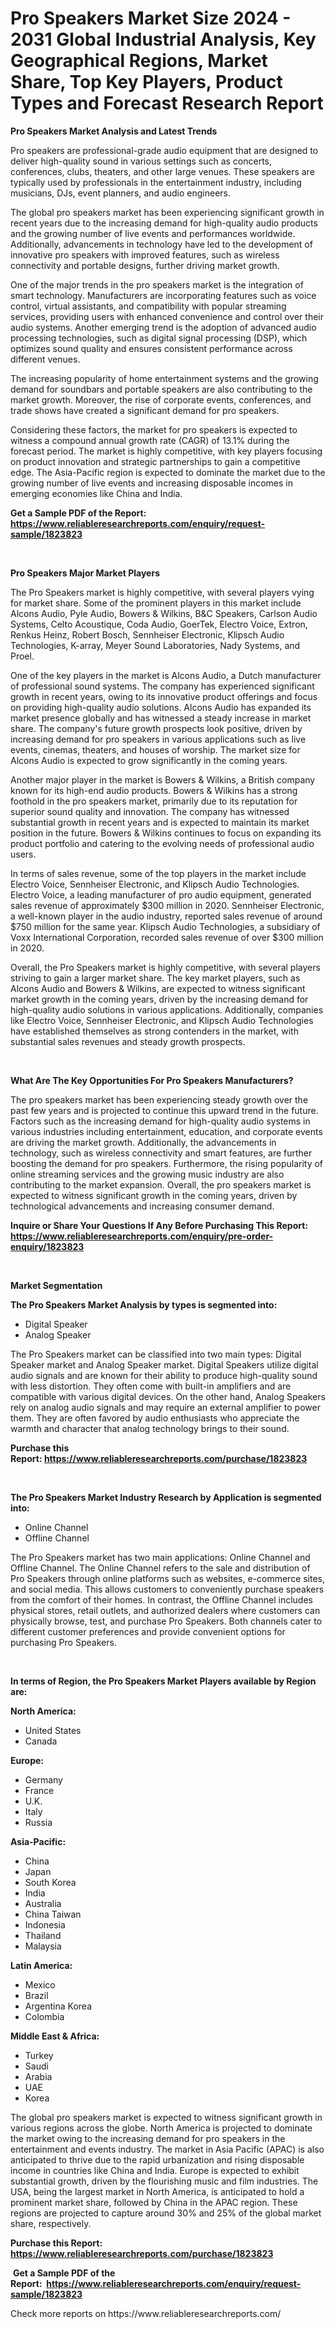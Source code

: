 <p><h1>Pro Speakers Market Size 2024 - 2031 Global Industrial Analysis, Key Geographical Regions, Market Share, Top Key Players, Product Types and Forecast Research Report</h1></p><p><strong>Pro Speakers Market Analysis and Latest Trends</strong></p>
<p><p>Pro speakers are professional-grade audio equipment that are designed to deliver high-quality sound in various settings such as concerts, conferences, clubs, theaters, and other large venues. These speakers are typically used by professionals in the entertainment industry, including musicians, DJs, event planners, and audio engineers.</p><p>The global pro speakers market has been experiencing significant growth in recent years due to the increasing demand for high-quality audio products and the growing number of live events and performances worldwide. Additionally, advancements in technology have led to the development of innovative pro speakers with improved features, such as wireless connectivity and portable designs, further driving market growth.</p><p>One of the major trends in the pro speakers market is the integration of smart technology. Manufacturers are incorporating features such as voice control, virtual assistants, and compatibility with popular streaming services, providing users with enhanced convenience and control over their audio systems. Another emerging trend is the adoption of advanced audio processing technologies, such as digital signal processing (DSP), which optimizes sound quality and ensures consistent performance across different venues.</p><p>The increasing popularity of home entertainment systems and the growing demand for soundbars and portable speakers are also contributing to the market growth. Moreover, the rise of corporate events, conferences, and trade shows have created a significant demand for pro speakers.</p><p>Considering these factors, the market for pro speakers is expected to witness a compound annual growth rate (CAGR) of 13.1% during the forecast period. The market is highly competitive, with key players focusing on product innovation and strategic partnerships to gain a competitive edge. The Asia-Pacific region is expected to dominate the market due to the growing number of live events and increasing disposable incomes in emerging economies like China and India.</p></p>
<p><strong>Get a Sample PDF of the Report:&nbsp; <a href="https://www.reliableresearchreports.com/enquiry/request-sample/1823823">https://www.reliableresearchreports.com/enquiry/request-sample/1823823</a></strong></p>
<p>&nbsp;</p>
<p><strong>Pro Speakers Major Market Players</strong></p>
<p><p>The Pro Speakers market is highly competitive, with several players vying for market share. Some of the prominent players in this market include Alcons Audio, Pyle Audio, Bowers & Wilkins, B&C Speakers, Carlson Audio Systems, Celto Acoustique, Coda Audio, GoerTek, Electro Voice, Extron, Renkus Heinz, Robert Bosch, Sennheiser Electronic, Klipsch Audio Technologies, K-array, Meyer Sound Laboratories, Nady Systems, and Proel.</p><p>One of the key players in the market is Alcons Audio, a Dutch manufacturer of professional sound systems. The company has experienced significant growth in recent years, owing to its innovative product offerings and focus on providing high-quality audio solutions. Alcons Audio has expanded its market presence globally and has witnessed a steady increase in market share. The company's future growth prospects look positive, driven by increasing demand for pro speakers in various applications such as live events, cinemas, theaters, and houses of worship. The market size for Alcons Audio is expected to grow significantly in the coming years.</p><p>Another major player in the market is Bowers & Wilkins, a British company known for its high-end audio products. Bowers & Wilkins has a strong foothold in the pro speakers market, primarily due to its reputation for superior sound quality and innovation. The company has witnessed substantial growth in recent years and is expected to maintain its market position in the future. Bowers & Wilkins continues to focus on expanding its product portfolio and catering to the evolving needs of professional audio users.</p><p>In terms of sales revenue, some of the top players in the market include Electro Voice, Sennheiser Electronic, and Klipsch Audio Technologies. Electro Voice, a leading manufacturer of pro audio equipment, generated sales revenue of approximately $300 million in 2020. Sennheiser Electronic, a well-known player in the audio industry, reported sales revenue of around $750 million for the same year. Klipsch Audio Technologies, a subsidiary of Voxx International Corporation, recorded sales revenue of over $300 million in 2020.</p><p>Overall, the Pro Speakers market is highly competitive, with several players striving to gain a larger market share. The key market players, such as Alcons Audio and Bowers & Wilkins, are expected to witness significant market growth in the coming years, driven by the increasing demand for high-quality audio solutions in various applications. Additionally, companies like Electro Voice, Sennheiser Electronic, and Klipsch Audio Technologies have established themselves as strong contenders in the market, with substantial sales revenues and steady growth prospects.</p></p>
<p>&nbsp;</p>
<p><strong>What Are The Key Opportunities For Pro Speakers Manufacturers?</strong></p>
<p><p>The pro speakers market has been experiencing steady growth over the past few years and is projected to continue this upward trend in the future. Factors such as the increasing demand for high-quality audio systems in various industries including entertainment, education, and corporate events are driving the market growth. Additionally, the advancements in technology, such as wireless connectivity and smart features, are further boosting the demand for pro speakers. Furthermore, the rising popularity of online streaming services and the growing music industry are also contributing to the market expansion. Overall, the pro speakers market is expected to witness significant growth in the coming years, driven by technological advancements and increasing consumer demand.</p></p>
<p><strong>Inquire or Share Your Questions If Any Before Purchasing This Report: <a href="https://www.reliableresearchreports.com/enquiry/pre-order-enquiry/1823823">https://www.reliableresearchreports.com/enquiry/pre-order-enquiry/1823823</a></strong></p>
<p>&nbsp;</p>
<p><strong>Market Segmentation</strong></p>
<p><strong>The Pro Speakers Market Analysis by types is segmented into:</strong></p>
<p><ul><li>Digital Speaker</li><li>Analog Speaker</li></ul></p>
<p><p>The Pro Speakers market can be classified into two main types: Digital Speaker market and Analog Speaker market. Digital Speakers utilize digital audio signals and are known for their ability to produce high-quality sound with less distortion. They often come with built-in amplifiers and are compatible with various digital devices. On the other hand, Analog Speakers rely on analog audio signals and may require an external amplifier to power them. They are often favored by audio enthusiasts who appreciate the warmth and character that analog technology brings to their sound.</p></p>
<p><strong>Purchase this Report:&nbsp;<a href="https://www.reliableresearchreports.com/purchase/1823823">https://www.reliableresearchreports.com/purchase/1823823</a></strong></p>
<p>&nbsp;</p>
<p><strong>The Pro Speakers Market Industry Research by Application is segmented into:</strong></p>
<p><ul><li>Online Channel</li><li>Offline Channel</li></ul></p>
<p><p>The Pro Speakers market has two main applications: Online Channel and Offline Channel. The Online Channel refers to the sale and distribution of Pro Speakers through online platforms such as websites, e-commerce sites, and social media. This allows customers to conveniently purchase speakers from the comfort of their homes. In contrast, the Offline Channel includes physical stores, retail outlets, and authorized dealers where customers can physically browse, test, and purchase Pro Speakers. Both channels cater to different customer preferences and provide convenient options for purchasing Pro Speakers.</p></p>
<p>&nbsp;</p>
<p><strong>In terms of Region, the Pro Speakers Market Players available by Region are:</strong></p>
<p>
    <p> <strong> North America: </strong>
        <ul>
            <li>United States</li>
            <li>Canada</li>
        </ul>
        </p> 
    <p> <strong> Europe: </strong>
        <ul>
            <li>Germany</li>
            <li>France</li>
            <li>U.K.</li>
            <li>Italy</li>
            <li>Russia</li>
        </ul>
        </p> 
    <p> <strong> Asia-Pacific: </strong>
        <ul>
            <li>China</li>
            <li>Japan</li>
            <li>South Korea</li>
            <li>India</li>
            <li>Australia</li>
            <li>China Taiwan</li>
            <li>Indonesia</li>
            <li>Thailand</li>
            <li>Malaysia</li>
        </ul>
        </p> 
    <p> <strong> Latin America: </strong>
        <ul>
            <li>Mexico</li>
            <li>Brazil</li>
            <li>Argentina Korea</li>
            <li>Colombia</li>
        </ul>
        </p> 
    <p> <strong> Middle East & Africa: </strong>
        <ul>
            <li>Turkey</li>
            <li>Saudi</li>
            <li>Arabia</li>
            <li>UAE</li>
            <li>Korea</li>
        </ul>
    </p>
    </p>
<p><p>The global pro speakers market is expected to witness significant growth in various regions across the globe. North America is projected to dominate the market owing to the increasing demand for pro speakers in the entertainment and events industry. The market in Asia Pacific (APAC) is also anticipated to thrive due to the rapid urbanization and rising disposable income in countries like China and India. Europe is expected to exhibit substantial growth, driven by the flourishing music and film industries. The USA, being the largest market in North America, is anticipated to hold a prominent market share, followed by China in the APAC region. These regions are projected to capture around 30% and 25% of the global market share, respectively.</p></p>
<p><strong>Purchase this Report: <a href="https://www.reliableresearchreports.com/purchase/1823823">https://www.reliableresearchreports.com/purchase/1823823</a></strong></p>
<p>&nbsp;<strong>Get a Sample PDF of the Report:&nbsp;&nbsp;<a href="https://www.reliableresearchreports.com/enquiry/request-sample/1823823">https://www.reliableresearchreports.com/enquiry/request-sample/1823823</a></strong></p>
<p><strong></strong></p>
<p>Check more reports on https://www.reliableresearchreports.com/</p>